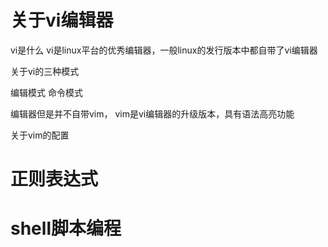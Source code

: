 
# 关于vi编辑器

vi是什么
vi是linux平台的优秀编辑器，一般linux的发行版本中都自带了vi编辑器



关于vi的三种模式

编辑模式
命令模式








编辑器但是并不自带vim，
vim是vi编辑器的升级版本，具有语法高亮功能






关于vim的配置



# 正则表达式



# shell脚本编程






